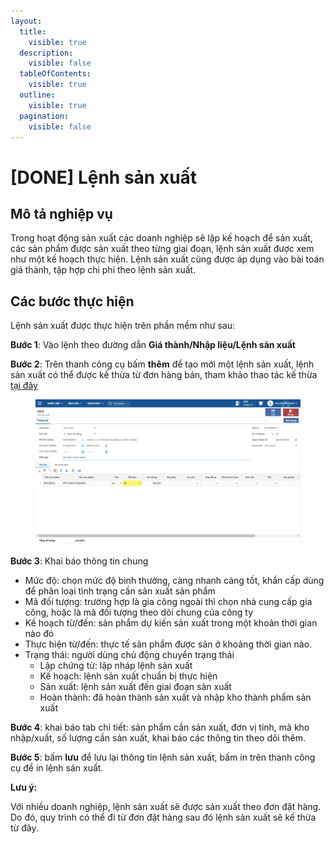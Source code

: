 ```yaml
---
layout:
  title:
    visible: true
  description:
    visible: false
  tableOfContents:
    visible: true
  outline:
    visible: true
  pagination:
    visible: false
---
```


# \[DONE] Lệnh sản xuất

## Mô tả nghiệp vụ

Trong hoạt động sản xuất các doanh nghiệp sẽ lập kế hoạch để sản xuất, các sản phẩm được sản xuất theo từng giai đoạn, lệnh sản xuất được xem như một kế hoạch thực hiện. Lệnh sản xuất cũng được áp dụng vào bài toán giá thành, tập hợp chi phí theo lệnh sản xuất.

## Các bước thực hiện

Lệnh sản xuất được thực hiện trên phần mềm như sau:

**Bước 1**: Vào lệnh theo đường dẫn **Giá thành/Nhập liệu/Lệnh sản xuất**

**Bước 2**: Trên thanh công cụ bấm **thêm** để tạo mới một lệnh sản xuất, lệnh sản xuất có thể được kế thừa từ đơn hàng bán, tham khảo thao tác kế thừa [tại đây](http://127.0.0.1:5000/s/rcD7ImF1NXzNzFohN8p5/ke-thua-du-lieu-theo-quy-trinh)

<figure><img src="../.gitbook/assets/Lệnh sản xuất.png" alt=""><figcaption></figcaption></figure>

**Bước 3**: Khai báo thông tin chung

* Mức độ: chọn mức độ bình thường, càng nhanh càng tốt, khẩn cấp dùng để phân loại tình trạng cần sản xuất sản phẩm
* Mã đối tượng: trường hợp là gia công ngoài thì chọn nhà cung cấp gia công, hoặc là mã đối tượng theo dõi chung của công ty
* Kế hoạch từ/đến: sản phẩm dự kiến sản xuất trong một khoản thời gian nào đó
* Thực hiện từ/đến: thực tế sản phẩm được sản ở khoảng thời gian nào.
* Trạng thái: người dùng chủ động chuyển trạng thái
  * Lập chứng từ: lập nháp lệnh sản xuất
  * Kế hoạch: lệnh sản xuất chuẩn bị thực hiện
  * Sản xuất: lệnh sản xuất đến giai đoạn sản xuất
  * Hoàn thành: đã hoàn thành sản xuất và nhập kho thành phẩm sản xuất

**Bước 4**: khai báo tab chi tiết: sản phẩm cần sản xuất, đơn vị tính, mã kho nhập/xuất, số lượng cần sản xuất, khai báo các thông tin theo dõi thêm.

**Bước 5**: bấm **lưu** để lưu lại thông tin lệnh sản xuất, bấm in trên thanh công cụ để in lệnh sản xuất.

**Lưu ý:**

Với nhiều doanh nghiệp, lệnh sản xuất sẽ được sản xuất theo đơn đặt hàng. Do đó, quy trình có thể đi từ đơn đặt hàng sau đó lệnh sản xuất sẽ kế thừa từ đây.
